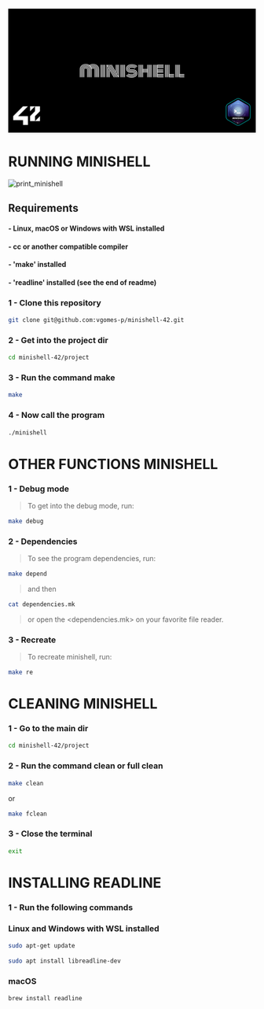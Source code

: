 ![cover](images/cover-minishell.png)


# RUNNING MINISHELL
![print_minishell](images/minishell_print.png)
## Requirements
#### - Linux, macOS or Windows with WSL installed
#### - cc or another compatible compiler
#### - 'make' installed
#### - 'readline' installed (see the end of readme)
### 1 - Clone this repository
```bash
git clone git@github.com:vgomes-p/minishell-42.git
```

### 2 - Get into the project dir
```bash
cd minishell-42/project
```

### 3 - Run the command make
```bash
make
```

### 4 - Now call the program
```bash
./minishell
```

# OTHER FUNCTIONS MINISHELL
### 1 - Debug mode
> To get into the debug mode, run:
```bash
make debug
```
### 2 - Dependencies
> To see the program dependencies, run:
```bash
make depend
```
> and then
```bash
cat dependencies.mk
```
> or open the <dependencies.mk> on your favorite file reader.

### 3 - Recreate
> To recreate minishell, run:
```bash
make re
```

# CLEANING MINISHELL
### 1 - Go to the main dir
```bash
cd minishell-42/project
```
### 2 - Run the command clean or full clean
```bash
make clean
```
or
```bash
make fclean
```

### 3 - Close the terminal
```bash
exit
```
# INSTALLING READLINE
### 1 - Run the following commands
### Linux and Windows with WSL installed
```bash
sudo apt-get update
```
```bash
sudo apt install libreadline-dev
```
### macOS
```bash
brew install readline

```

